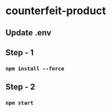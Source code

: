 # counterfeit-product

## Update .env

## Step - 1
### ```npm install --force```

## Step - 2
### ```npm start```
